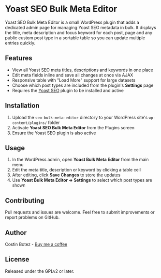 # Yoast SEO Bulk Meta Editor

Yoast SEO Bulk Meta Editor is a small WordPress plugin that adds a dedicated admin page for managing Yoast SEO metadata in bulk. It displays the title, meta description and focus keyword for each post, page and any public custom post type in a sortable table so you can update multiple entries quickly.

## Features

- View all Yoast SEO meta titles, descriptions and keywords in one place
- Edit meta fields inline and save all changes at once via AJAX
- Responsive table with "Load More" support for large datasets
- Choose which post types are included from the plugin's **Settings** page
- Requires the [Yoast SEO](https://wordpress.org/plugins/wordpress-seo/) plugin to be installed and active

## Installation

1. Upload the `seo-bulk-meta-editor` directory to your WordPress site's `wp-content/plugins/` folder
2. Activate **Yoast SEO Bulk Meta Editor** from the Plugins screen
3. Ensure the Yoast SEO plugin is also active

## Usage

1. In the WordPress admin, open **Yoast Bulk Meta Editor** from the main menu
2. Edit the meta title, description or keyword by clicking a table cell
3. After editing, click **Save Changes** to store the updates
4. Use **Yoast Bulk Meta Editor → Settings** to select which post types are shown

## Contributing

Pull requests and issues are welcome. Feel free to submit improvements or report problems on GitHub.

## Author

Costin Botez - [Buy me a coffee](https://www.buymeacoffee.com/costinbotez)

## License

Released under the GPLv2 or later.
